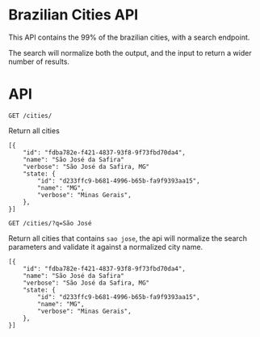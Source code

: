Brazilian Cities API
====================

This API contains the 99% of the brazilian cities, with a search endpoint.

The search will normalize both the output, and the input to return a wider number of results.


API
====

`GET /cities/`

Return all cities

    [{
        "id": "fdba782e-f421-4837-93f8-9f73fbd70da4",
        "name": "São José da Safira"
        "verbose": "São José da Safira, MG"
        "state: {
            "id": "d233ffc9-b681-4996-b65b-fa9f9393aa15",
            "name": "MG",
            "verbose": "Minas Gerais",
        },
    }]


`GET /cities/?q=São José`
   
Return all cities that contains `sao jose`, the api will normalize
the search parameters and validate it against a normalized city name.

    [{
        "id": "fdba782e-f421-4837-93f8-9f73fbd70da4",
        "name": "São José da Safira"
        "verbose": "São José da Safira, MG"
        "state: {
            "id": "d233ffc9-b681-4996-b65b-fa9f9393aa15",
            "name": "MG",
            "verbose": "Minas Gerais",
        },
    }]